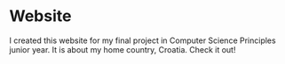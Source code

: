 # Website
I created this website for my final project in Computer Science Principles junior year. It is about my home country, Croatia. Check it out!
